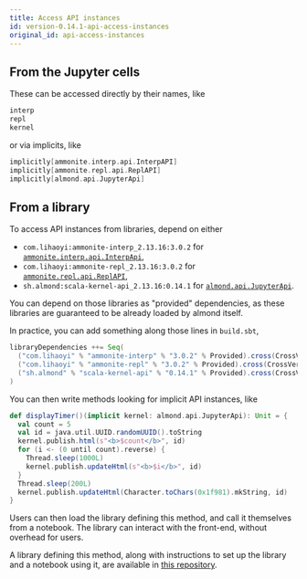 ```yaml
---
title: Access API instances
id: version-0.14.1-api-access-instances
original_id: api-access-instances
---
```


## From the Jupyter cells

These can be accessed directly by their names, like
```scala
interp
repl
kernel
```

or via implicits, like
```scala
implicitly[ammonite.interp.api.InterpAPI]
implicitly[ammonite.repl.api.ReplAPI]
implicitly[almond.api.JupyterApi]
```

## From a library

To access API instances from libraries, depend on either
- `com.lihaoyi:ammonite-interp_2.13.16:3.0.2` for [`ammonite.interp.api.InterpApi`](api-ammonite.md#interpapi),
- `com.lihaoyi:ammonite-repl_2.13.16:3.0.2` for [`ammonite.repl.api.ReplAPI`](api-ammonite.md#replapi),
- `sh.almond:scala-kernel-api_2.13.16:0.14.1` for [`almond.api.JupyterApi`](api-jupyter.md#jupyterapi).

You can depend on those libraries as "provided" dependencies, as these libraries
are guaranteed to be already loaded by almond itself.

In practice, you can add something along those lines in `build.sbt`,
```scala
libraryDependencies ++= Seq(
  ("com.lihaoyi" % "ammonite-interp" % "3.0.2" % Provided).cross(CrossVersion.full), // for ammonite.interp.api.InterpApi
  ("com.lihaoyi" % "ammonite-repl" % "3.0.2" % Provided).cross(CrossVersion.full), // for ammonite.repl.api.ReplAPI
  ("sh.almond" % "scala-kernel-api" % "0.14.1" % Provided).cross(CrossVersion.full) // for almond.api.JupyterApi
)
```

You can then write methods looking for implicit
API instances, like
```scala
def displayTimer()(implicit kernel: almond.api.JupyterApi): Unit = {
  val count = 5
  val id = java.util.UUID.randomUUID().toString
  kernel.publish.html(s"<b>$count</b>", id)
  for (i <- (0 until count).reverse) {
    Thread.sleep(1000L)
    kernel.publish.updateHtml(s"<b>$i</b>", id)
  }
  Thread.sleep(200L)
  kernel.publish.updateHtml(Character.toChars(0x1f981).mkString, id)
}
```

Users can then load the library defining this method, and call it themselves
from a notebook. The library can interact with the front-end, without overhead
for users.

A library defining this method, along with instructions to set up the library and
a notebook using it, are available in
[this repository](https://github.com/almond-sh/example-library-jupyter-api).
